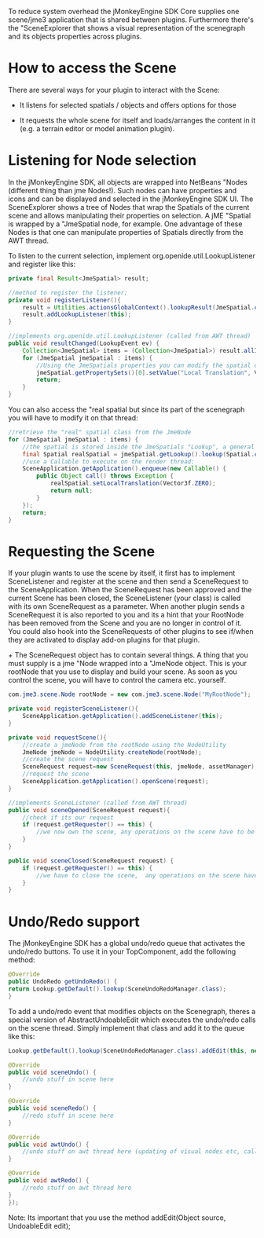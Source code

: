 To reduce system overhead the jMonkeyEngine SDK Core supplies one
scene/jme3 application that is shared between plugins. Furthermore
there's the "SceneExplorer that shows a visual representation of the
scenegraph and its objects properties across plugins.

How to access the Scene
=======================

There are several ways for your plugin to interact with the Scene:

-   It listens for selected spatials / objects and offers options for
    those

-   It requests the whole scene for itself and loads/arranges the
    content in it (e.g. a terrain editor or model animation plugin).

Listening for Node selection
============================

In the jMonkeyEngine SDK, all objects are wrapped into NetBeans "Nodes
(different thing than jme Nodes!). Such nodes can have properties and
icons and can be displayed and selected in the jMonkeyEngine SDK UI. The
SceneExplorer shows a tree of Nodes that wrap the Spatials of the
current scene and allows manipulating their properties on selection. A
jME "Spatial is wrapped by a "JmeSpatial node, for example. One
advantage of these Nodes is that one can manipulate properties of
Spatials directly from the AWT thread.

To listen to the current selection, implement
org.openide.util.LookupListener and register like this:

```java
private final Result<JmeSpatial> result;

//method to register the listener;
private void registerListener(){
    result = Utilities.actionsGlobalContext().lookupResult(JmeSpatial.class);
    result.addLookupListener(this);
}

//implements org.openide.util.LookupListener (called from AWT thread)
public void resultChanged(LookupEvent ev) {
    Collection<JmeSpatial> items = (Collection<JmeSpatial>) result.allInstances();
    for (JmeSpatial jmeSpatial : items) {
        //Using the JmeSpatials properties you can modify the spatial directly from the AWT thread:
        jmeSpatial.getPropertySets()[0].setValue("Local Translation", Vector3f.ZERO);
        return;
    }
}
```

You can also access the "real spatial but since its part of the
scenegraph you will have to modify it on that thread:

```java
//retrieve the "real" spatial class from the JmeNode
for (JmeSpatial jmeSpatial : items) {
    //the spatial is stored inside the JmeSpatials "Lookup", a general container for Objects
    final Spatial realSpatial = jmeSpatial.getLookup().lookup(Spatial.class);
    //use a Callable to execute on the render thread:
    SceneApplication.getApplication().enqueue(new Callable() {
        public Object call() throws Exception {
            realSpatial.setLocalTranslation(Vector3f.ZERO);
            return null;
        }
    });
    return;
}
```

Requesting the Scene
====================

If your plugin wants to use the scene by itself, it first has to
implement SceneListener and register at the scene and then send a
SceneRequest to the SceneApplication. When the SceneRequest has been
approved and the current Scene has been closed, the SceneListener (your
class) is called with its own SceneRequest as a parameter. When another
plugin sends a SceneRequest it is also reported to you and its a hint
that your RootNode has been removed from the Scene and you are no longer
in control of it. You could also hook into the SceneRequests of other
plugins to see if/when they are activated to display add-on plugins for
that plugin.

\+ The SceneRequest object has to contain several things. A thing that
you must supply is a jme "Node wrapped into a "JmeNode object. This is
your rootNode that you use to display and build your scene. As soon as
you control the scene, you will have to control the camera etc.
yourself.

```java
com.jme3.scene.Node rootNode = new com.jme3.scene.Node("MyRootNode");

private void registerSceneListener(){
    SceneApplication.getApplication().addSceneListener(this);
}

private void requestScene(){
    //create a jmeNode from the rootNode using the NodeUtility
    JmeNode jmeNode = NodeUtility.createNode(rootNode);
    //create the scene request
    SceneRequest request=new SceneRequest(this, jmeNode, assetManager);
    //request the scene
    SceneApplication.getApplication().openScene(request);
}

//implements SceneListener (called from AWT thread)
public void sceneOpened(SceneRequest request){
    //check if its our request
    if (request.getRequester() == this) {
        //we now own the scene, any operations on the scene have to be done via Callables
    }
}

public void sceneClosed(SceneRequest request) {
    if (request.getRequester() == this) {
        //we have to close the scene,  any operations on the scene have to be done via Callables
    }
}
```

Undo/Redo support
=================

The jMonkeyEngine SDK has a global undo/redo queue that activates the
undo/redo buttons. To use it in your TopComponent, add the following
method:

```java
@Override
public UndoRedo getUndoRedo() {
return Lookup.getDefault().lookup(SceneUndoRedoManager.class);
}
```

To add a undo/redo event that modifies objects on the Scenegraph, theres
a special version of AbstractUndoableEdit which executes the undo/redo
calls on the scene thread. Simply implement that class and add it to the
queue like this:

```java
Lookup.getDefault().lookup(SceneUndoRedoManager.class).addEdit(this, new AbstractUndoableSceneEdit() {

@Override
public void sceneUndo() {
    //undo stuff in scene here
}

@Override
public void sceneRedo() {
    //redo stuff in scene here
}

@Override
public void awtUndo() {
    //undo stuff on awt thread here (updating of visual nodes etc, called post scene edit)
}

@Override
public void awtRedo() {
    //redo stuff on awt thread here
}
});
```

Note: Its important that you use the method addEdit(Object source,
UndoableEdit edit);
